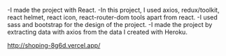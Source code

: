 

-I made the project with React.
-In this project, I used axios, redux/toolkit, react helmet, react icon, react-router-dom tools apart from react.
-I used sass and bootstrap for the design of the project.
-I made the project by extracting data with axios from the data I created with Heroku.

http://shoping-8g6d.vercel.app/

